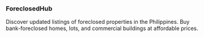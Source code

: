 ### ForeclosedHub

Discover updated listings of foreclosed properties in the Philippines. Buy bank-foreclosed homes, lots, and commercial buildings at affordable prices.
